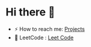 # Hi there 👋

- ⚡ How to reach me: <a href='https://linktr.ee/Mouiz_uddin'>  Projects  </a>
- 🔭 LeetCode : <a href='https://leetcode.com/mouizuddin26/'> Leet Code </a> 
<!-- - 🌱 I’m currently learning :   <a href='https://github.com/Mouizuddin/machine-learning'> Machine Learning </a>  -->
<!-- - 🔭 I’m currently working on <a href='https://github.com/Mouizuddin/machine-learning'> Django (Python-based free and open-source web framework) </a>  -->
<!-- - ⚡ LeetCode : <a href='https://leetcode.com/mouizuddin26/'> Leet Code </a>  -->






<!--
c
**Mouizuddin/Mouizuddin** is a ✨ _special_ ✨ repository because its `README.md` (this file) appears on your GitHub profile.

Here are some ideas to get you started:

- 🔭 I’m currently working on ...
- 🌱 I’m currently learning ...
- 👯 I’m looking to collaborate on ...
- 🤔 I’m looking for help with ...
- 💬 Ask me about ...
- 📫 How to reach me: ...
- 😄 Pronouns: ...
- ⚡ Fun fact: ...
-->

